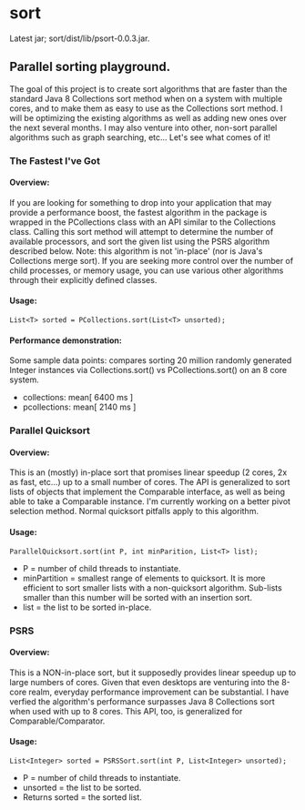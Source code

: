 # sort

Latest jar; sort/dist/lib/psort-0.0.3.jar.

## Parallel sorting playground.


The goal of this project is to create sort algorithms that are faster than the standard Java 8
Collections sort method when on a system with multiple cores, and to make them 
as easy to use as the Collections sort method. I will be optimizing the existing
algorithms as well as adding new ones over the next several months. I may also
venture into other, non-sort parallel algorithms such as graph searching, etc...
Let's see what comes of it!


### The Fastest I've Got

#### Overview:

If you are looking for something to drop into your application that may 
provide a performance boost, the fastest algorithm in the package is wrapped in 
the PCollections class with an API similar to the Collections class. Calling this 
sort method will attempt to determine the number of available processors, and 
sort the given list using the PSRS algorithm described below. Note: this algorithm 
is not 'in-place' (nor is Java's Collections merge sort). If you are seeking more 
control over the number of child processes, or memory usage, you can use various 
other algorithms through their explicitly defined classes.

#### Usage:

```
List<T> sorted = PCollections.sort(List<T> unsorted);
```

#### Performance demonstration:

Some sample data points: compares sorting 20 million randomly generated Integer 
instances via Collections.sort() vs PCollections.sort() on an 8 core system.

+ collections: mean[ 6400 ms ]
+ pcollections: mean[ 2140 ms ]


### Parallel Quicksort

#### Overview:

This is an (mostly) in-place sort that promises linear speedup (2 cores, 2x as fast, etc...) 
up to a small number of cores. The API is generalized to sort lists of
objects that implement the Comparable interface, as well as being able to take a Comparable
instance. I'm currently working on a better pivot selection method. Normal quicksort 
pitfalls apply to this algorithm.

#### Usage:

```
ParallelQuicksort.sort(int P, int minParition, List<T> list);
```

+ P = number of child threads to instantiate.
+ minPartition = smallest range of elements to quicksort. It is more efficient to sort smaller 
lists with a non-quicksort algorithm. Sub-lists smaller than this number will be sorted with
an insertion sort.
+ list = the list to be sorted in-place.


### PSRS

#### Overview:

This is a NON-in-place sort, but it supposedly provides linear speedup up to large
numbers of cores. Given that even desktops are venturing into the 8-core realm, everyday 
performance improvement can be substantial. I have verfied the algorithm's 
performance surpasses Java 8 Collections sort when used with up to 8 cores. This API, too,
is generalized for Comparable/Comparator.

#### Usage:

```
List<Integer> sorted = PSRSSort.sort(int P, List<Integer> unsorted);
```

+ P = number of child threads to instantiate.
+ unsorted = the list to be sorted.
+ Returns sorted = the sorted list.
